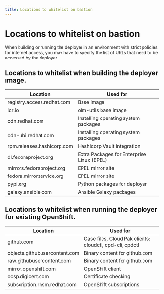 ```yaml
---
title: Locations to whitelist on bastion
---
```

# Locations to whitelist on bastion

When building or running the deployer in an environment with strict policies for internet access, you may have to specify the list of URLs that need to be accessed by the deployer.

## Locations to whitelist when building the deployer image.
| Location                   | Used for                                   |
| -------------------------- | ------------------------------------------ |
| registry.access.redhat.com | Base image                                 |
| icr.io                     | olm-utils base image                       |
| cdn.redhat.com             | Installing operating system packages       |
| cdn-ubi.redhat.com         | Installing operating system packages       |
| rpm.releases.hashicorp.com | Hashicorp Vault integration                |
| dl.fedoraproject.org       | Extra Packages for Enterprise Linux (EPEL) |
| mirrors.fedoraproject.org  | EPEL mirror site                           |
| fedora.mirrorservice.org   | EPEL mirror site                           |
| pypi.org                   | Python packages for deployer               |
| galaxy.ansible.com         | Ansible Galaxy packages                    |


## Locations to whitelist when running the deployer for existing OpenShift.
| Location                      | Used for                                                 |
| ----------------------------- | -------------------------------------------------------- |
| github.com                    | Case files, Cloud Pak clients: cloudctl, cpd-cli, cpdctl |
| objects.githubusercontent.com | Binary content for github.com                            |
| raw.githubusercontent.com     | Binary content for github.com                            |
| mirror.openshift.com          | OpenShift client                                         |
| ocsp.digicert.com             | Certificate checking                                     |
| subscription.rhsm.redhat.com  | OpenShift subscriptions                                  |
